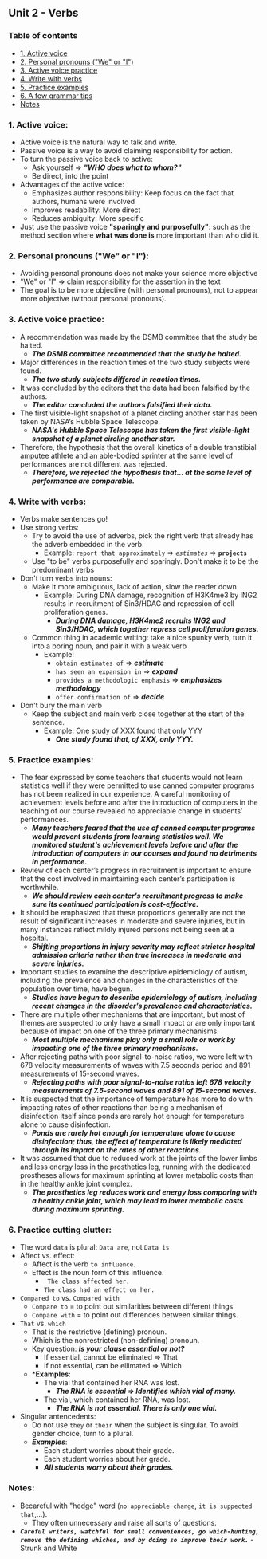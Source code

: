 ## Unit 2 - Verbs

### Table of contents
* [1. Active voice](#1-Active-voice) 
* [2. Personal pronouns ("We" or "I")](#2-Examples-of-what-not-to-do)
* [3. Active voice practice](#3-Active-voice-practice)
* [4. Write with verbs](#4-Write-with-verbs)
* [5. Practice examples](#5-Practice-examples)
* [6. A few grammar tips](#6-A-few-grammar-tip)
* [Notes](#Notes)

### 1. Active voice:
+ Active voice is the natural way to talk and write.
+ Passive voice is a way to avoid claiming responsibility for action.
+ To turn the passive voice back to active: 
	- Ask yourself => ***"WHO does what to whom?"***
	- Be direct, into the point
+ Advantages of the active voice:
	- Emphasizes author responsibility: Keep focus on the fact that authors, humans were involved
	- Improves readability: More direct
	- Reduces ambiguity: More specific
+ Just use the passive voice **"sparingly and purposefully"**: such as the method section where **what was done is** more important than who did it.

### 2. Personal pronouns ("We" or "I"):
+ Avoiding personal pronouns does not make your science more objective
+ "We" or "I" => claim responsibility for the assertion in the text
+ The goal is to be more objective (with personal pronouns), not to appear more objective (without personal pronouns).

### 3. Active voice practice:
+ A recommendation was made by the DSMB committee that the study be halted.
	+ ***The DSMB committee recommended that the study be halted.***
+ Major differences in the reaction times of the two study subjects were found.
	+ ***The two study subjects differed in reaction times.***
+ It was concluded by the editors that the data had been falsified by the authors.
	+ ***The editor concluded the authors falsified their data.***
+ The first visible-light snapshot of a planet circling another star has been taken by NASA’s Hubble Space Telescope. 
	+ ***NASA's Hubble Space Telescope has taken the first visible-light snapshot of a planet circling another star.***
+ Therefore, the hypothesis that the overall kinetics of a double transtibial amputee athlete and an able-bodied sprinter at the same level of performances are not different was rejected.
	+ ***Therefore, we rejected the hypothesis that... at the same level of performance are comparable.***
### 4. Write with verbs: 
+ Verbs make sentences go!
+ Use strong verbs:
	- Try to avoid the use of adverbs, pick the right verb that already has the adverb embedded in the verb.
		- Example: `report that approximately` => *`estimates`* => **`projects`**
	- Use "to be" verbs purposefully and sparingly. Don't make it to be the predominant verbs
+ Don't turn verbs into nouns: 
	- Make it more ambiguous, lack of action, slow the reader down
		- Example: During DNA damage, recognition of H3K4me3 by ING2 results in recruitment of Sin3/HDAC and repression of cell proliferation genes.
			- ***During DNA damage, H3K4me2 recruits ING2 and Sin3/HDAC, which together repress cell proliferation genes.***
	- Common thing in academic writing: take a nice spunky verb, turn it into a boring noun, and pair it with a weak verb
		- Example:
			- `obtain estimates of` => ***estimate***
			- `has seen an expansion in` => ***expand***
			- `provides a methodologic emphasis` => ***emphasizes methodology***
			- `offer confirmation of` => ***decide***
+ Don't bury the main verb
	- Keep the subject and main verb close together at the start of the sentence.
		- Example: One study of XXX found that only YYY
	  		- ***One study found that, of XXX, only YYY.***
### 5. Practice examples:
+ The fear expressed by some teachers that students would not learn statistics well if they were permitted to use canned computer programs has not been realized in our experience. A careful monitoring of achievement levels before and after the introduction of computers in the teaching of our course revealed no appreciable change in students’ performances.
	- ***Many teachers feared that the use of canned computer programs would prevent students from learning statistics well. We monitored student's achievement levels before and after the introduction of computers in our courses and found no detriments in performance.***
+ Review of each center’s progress in recruitment is important to ensure that the cost involved in maintaining each center’s participation is worthwhile. 
	- ***We should review each center's recruitment progress to make sure its continued participation is cost-effective.***
+ It should be emphasized that these proportions generally are not the result of significant increases in moderate and severe injuries, but in many instances reflect mildly injured persons not being seen at a hospital.
	- ***Shifting proportions in injury severity may reflect stricter hospital admission criteria rather than true increases in moderate and severe injuries.***
+ Important studies to examine the descriptive epidemiology of autism, including the prevalence and changes in the characteristics of the population over time, have begun. 
	- ***Studies have begun to describe epidemiology of autism, including recent changes in the disorder's prevalence and characteristics.***
+ There are multiple other mechanisms that are important, but most of themes are suspected to only have a small impact or are only important because of impact on one of the three primary mechanisms.
	- ***Most multiple mechanisms play only a small role or work by impacting one of the three primary mechanisms.***
+ After rejecting paths with poor signal-to-noise ratios, we were left with 678 velocity measurements of waves with 7.5 seconds period and 891 measurements of 15-second waves.
	- ***Rejecting paths with poor signal-to-noise ratios left 678 velocity measurements of 7.5-second waves and 891 of 15-second waves.***
+ It is suspected that the importance of temperature has more to do with impacting rates of other reactions than being a mechanism of disinfection itself since ponds are rarely hot enough for temperature alone to cause disinfection.
	- ***Ponds are rarely hot enough for temperature alone to cause disinfection; thus, the effect of temperature is likely mediated through its impact on the rates of other reactions.***
+ It was assumed that due to reduced work at the joints of the lower limbs and less energy loss in the prosthetics leg, running with the dedicated prostheses allows for maximum sprinting at lower metabolic costs than in the healthy ankle joint complex.
	- ***The prosthetics leg reduces work and energy loss comparing with a healthy ankle joint, which may lead to lower metabolic costs during maximum sprinting.***
### 6. Practice cutting clutter:
+ The word `data` is plural: `Data are`, not `Data is`
+ Affect vs. effect:
	- Affect is the verb `to influence`. 
	- Effect is the noun form of this influence.
		- ` The class affected her.` 
		-  `The class had an effect on her.`
+ `Compared to` vs. `Compared with`
	- `Compare to` = to point out similarities between different things.
	- `Compare with` = to point out differences between similar things.
+ `That` vs. `which`
	- That is the restrictive (defining) pronoun. 
	- Which is the nonrestricted (non-defining) pronoun.
	- Key question: ***Is your clause essential or not?***
		- If essential, cannot be eliminated => That
		- If not essential, can be ellimated => Which
	- ***Examples**:
		- The vial that contained her RNA was lost.
			- ***The RNA is essential => Identifies which vial of many.***
		- The vial, which contained her RNA, was lost.
			- ***The RNA is not essential. There is only one vial.***
+ Singular antencedents:
	- Do not use `they` or `their` when the subject is singular. To avoid gender choice, turn to a plural.
	- ***Examples***:
		- Each student worries about their grade.
		- Each student worries about her grade.
		- ***All students worry about their grades.***
### Notes:
+ Becareful with "hedge" word (`no appreciable change`, `it is suppected that`,...).
	+ They often unnecessary and raise all sorts of questions.
+ ***`Careful writers, watchful for small conveniences, go which-hunting, remove the defining whiches, and by doing so improve their work.`*** - Strunk and White